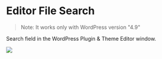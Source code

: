 # Editor File Search

>Note: It works only with WordPress version "4.9"

Search field in the WordPress Plugin &amp; Theme Editor window.

<img src="https://maheshwaghmare.files.wordpress.com/2017/10/editor-file-search-by-mahesh-waghmare.gif" />
